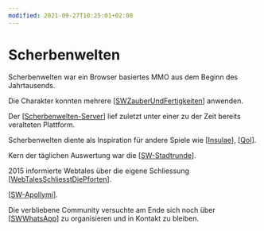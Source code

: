 ```yaml
---
modified: 2021-09-27T10:25:01+02:00
---
```


# Scherbenwelten

Scherbenwelten war ein Browser basiertes MMO aus dem Beginn des Jahrtausends.

Die Charakter konnten mehrere [[SWZauberUndFertigkeiten]] anwenden.

Der [[Scherbenwelten-Server]] lief zuletzt unter einer zu der Zeit bereits veralteten Plattform.

Scherbenwelten diente als Inspiration für andere Spiele wie [[Insulae]], [[QoI]].

Kern der täglichen Auswertung war die [[SW-Stadtrunde]].

2015 informierte Webtales über die eigene Schliessung [[WebTalesSchliesstDiePforten]]. 

[[SW-Apollymi]].

Die verbliebene Community versuchte am Ende sich noch über [[SWWhatsApp]] zu organisieren und in Kontakt zu bleiben.

[//begin]: # "Autogenerated link references for markdown compatibility"
[SWZauberUndFertigkeiten]: SWZauberUndFertigkeiten "SW Zauber & Fertigkeiten"
[Scherbenwelten-Server]: Scherbenwelten-Server "Scherbenwelten-Server"
[Insulae]: Insulae "Insulae"
[QoI]: QoI "QoI"
[SW-Stadtrunde]: SW-Stadtrunde "Stadtrunde"
[WebTalesSchliesstDiePforten]: WebTalesSchliesstDiePforten "Webtales schließt die Pforten"
[SW-Apollymi]: SW-Apollymi "Apollymi"
[SWWhatsApp]: SWWhatsApp "SW WhatsApp"
[//end]: # "Autogenerated link references"